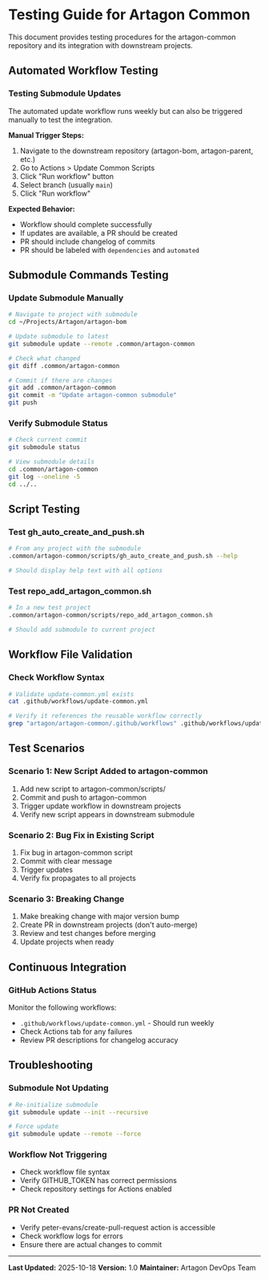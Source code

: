 # Testing Guide for Artagon Common

This document provides testing procedures for the artagon-common repository and its integration with downstream projects.

## Automated Workflow Testing

### Testing Submodule Updates

The automated update workflow runs weekly but can also be triggered manually to test the integration.

**Manual Trigger Steps:**
1. Navigate to the downstream repository (artagon-bom, artagon-parent, etc.)
2. Go to Actions > Update Common Scripts
3. Click "Run workflow" button
4. Select branch (usually `main`)
5. Click "Run workflow"

**Expected Behavior:**
- Workflow should complete successfully
- If updates are available, a PR should be created
- PR should include changelog of commits
- PR should be labeled with `dependencies` and `automated`

## Submodule Commands Testing

### Update Submodule Manually

```bash
# Navigate to project with submodule
cd ~/Projects/Artagon/artagon-bom

# Update submodule to latest
git submodule update --remote .common/artagon-common

# Check what changed
git diff .common/artagon-common

# Commit if there are changes
git add .common/artagon-common
git commit -m "Update artagon-common submodule"
git push
```

### Verify Submodule Status

```bash
# Check current commit
git submodule status

# View submodule details
cd .common/artagon-common
git log --oneline -5
cd ../..
```

## Script Testing

### Test gh_auto_create_and_push.sh

```bash
# From any project with the submodule
.common/artagon-common/scripts/gh_auto_create_and_push.sh --help

# Should display help text with all options
```

### Test repo_add_artagon_common.sh

```bash
# In a new test project
.common/artagon-common/scripts/repo_add_artagon_common.sh

# Should add submodule to current project
```

## Workflow File Validation

### Check Workflow Syntax

```bash
# Validate update-common.yml exists
cat .github/workflows/update-common.yml

# Verify it references the reusable workflow correctly
grep "artagon/artagon-common/.github/workflows" .github/workflows/update-common.yml
```

## Test Scenarios

### Scenario 1: New Script Added to artagon-common
1. Add new script to artagon-common/scripts/
2. Commit and push to artagon-common
3. Trigger update workflow in downstream projects
4. Verify new script appears in downstream submodule

### Scenario 2: Bug Fix in Existing Script
1. Fix bug in artagon-common script
2. Commit with clear message
3. Trigger updates
4. Verify fix propagates to all projects

### Scenario 3: Breaking Change
1. Make breaking change with major version bump
2. Create PR in downstream projects (don't auto-merge)
3. Review and test changes before merging
4. Update projects when ready

## Continuous Integration

### GitHub Actions Status

Monitor the following workflows:
- `.github/workflows/update-common.yml` - Should run weekly
- Check Actions tab for any failures
- Review PR descriptions for changelog accuracy

## Troubleshooting

### Submodule Not Updating
```bash
# Re-initialize submodule
git submodule update --init --recursive

# Force update
git submodule update --remote --force
```

### Workflow Not Triggering
- Check workflow file syntax
- Verify GITHUB_TOKEN has correct permissions
- Check repository settings for Actions enabled

### PR Not Created
- Verify peter-evans/create-pull-request action is accessible
- Check workflow logs for errors
- Ensure there are actual changes to commit

---

**Last Updated:** 2025-10-18
**Version:** 1.0
**Maintainer:** Artagon DevOps Team
